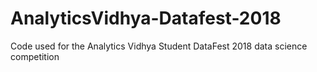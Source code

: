 # AnalyticsVidhya-Datafest-2018

Code used for the Analytics Vidhya Student DataFest 2018 data science competition
